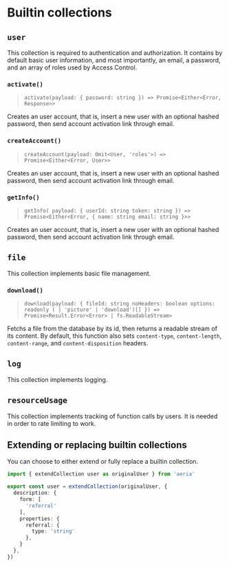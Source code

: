 # Builtin collections

## `user`

This collection is required to authentication and authorization. It contains by default basic user information, and most importantly, an email, a password, and an array of roles used by Access Control.


### `activate()`
>`activate(payload: { password: string }) => Promise<Either<Error, Response>>`

Creates an user account, that is, insert a new user with an optional hashed password, then send account activation link through email.

### `createAccount()`
>`createAccount(payload: Omit<User, 'roles'>) => Promise<Either<Error, User>>`

Creates an user account, that is, insert a new user with an optional hashed password, then send account activation link through email.

### `getInfo()`
>`getInfo( payload: { userId: string token: string }) => Promise<Either<Error, { name: string email: string }>>`

Creates an user account, that is, insert a new user with an optional hashed password, then send account activation link through email.


## `file`

This collection implements basic file management.

### `download()`
>`download(payload: { fileId: string noHeaders: boolean options: readonly ( | 'picture' | 'download')[] }) => Promise<Result.Error<Error> | fs.ReadableStream>`

Fetchs a file from the database by its id, then returns a readable stream of its content.
By default, this function also sets `content-type`, `content-length`, `content-range`, and `content-disposition` headers.

## `log`

This collection implements logging. 

## `resourceUsage`

This collection implements tracking of function calls by users. It is needed in order to rate limiting to work.

## Extending or replacing builtin collections

You can choose to either extend or fully replace a builtin collection.

```typescript
import { extendCollection user as originalUser } from 'aeria'

export const user = extendCollection(originalUser, {
  description: {
    form: [
      'referral'
    ],
    properties: {
      referral: {
        type: 'string'
      },
    }
  },
})
```

